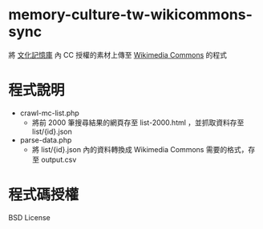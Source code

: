# memory-culture-tw-wikicommons-sync

將 [文化記憶庫](https://memory.culture.tw/) 內 CC 授權的素材上傳至 [Wikimedia Commons](https://commons.wikimedia.org/wiki/Main_Page) 的程式

程式說明
========
- crawl-mc-list.php
  - 將前 2000 筆搜尋結果的網頁存至 list-2000.html ，並抓取資料存至 list/{id}.json
- parse-data.php
  - 將 list/{id}.json 內的資料轉換成 Wikimedia Commons 需要的格式，存至 output.csv

程式碼授權
=========
BSD License
